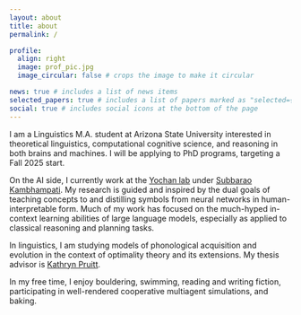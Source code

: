 ```yaml
---
layout: about
title: about
permalink: /

profile:
  align: right
  image: prof_pic.jpg
  image_circular: false # crops the image to make it circular

news: true # includes a list of news items
selected_papers: true # includes a list of papers marked as "selected={true}"
social: true # includes social icons at the bottom of the page
---
```


I am a Linguistics M.A. student at Arizona State University interested in theoretical linguistics, computational cognitive science, and reasoning in both brains and machines. I will be applying to PhD programs, targeting a Fall 2025 start.

On the AI side, I currently work at the [Yochan lab](https://yochan-lab.github.io/home/) under [Subbarao Kambhampati](https://rakaposhi.eas.asu.edu/). My research is guided and inspired by the dual goals of teaching concepts to and distilling symbols from neural networks in human-interpretable form. Much of my work has focused on the much-hyped in-context learning abilities of large language models, especially as applied to classical reasoning and planning tasks.

In linguistics, I am studying models of phonological acquisition and evolution in the context of optimality theory and its extensions. My thesis advisor is [Kathryn Pruitt](https://sites.google.com/view/kathryn-pruitt/).

In my free time, I enjoy bouldering, swimming, reading and writing fiction, participating in well-rendered cooperative multiagent simulations, and baking.
